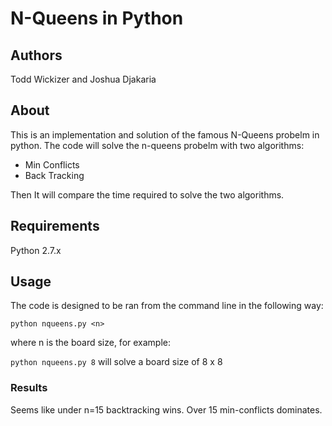 # N-Queens in Python

## Authors
Todd Wickizer and Joshua Djakaria


## About

This is an implementation and solution of the famous N-Queens probelm in python. The code will solve the n-queens probelm with two algorithms:
 * Min Conflicts
 * Back Tracking

Then It will compare the time required to solve the two algorithms.

## Requirements

Python 2.7.x

## Usage

The code is designed to be ran from the command line in the following way:

`python nqueens.py <n>`

where n is the board size, for example:

`python nqueens.py 8`
will solve a board size of 8 x 8


### Results

Seems like under n=15 backtracking wins. Over 15 min-conflicts dominates.
